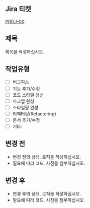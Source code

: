 ## Jira 티켓

[PROJ-00](https://hanium.atlassian.net/browse/PROJ-00)

## 제목

제목을 작성하십시오.

## 작업유형

- [ ] 버그픽스
- [ ] 기능 추가/수정
- [ ] 코드 스타일 갱신
- [ ] 마크업 완성
- [ ] 스타일링 완성
- [ ] 리팩터링(Refactoring)
- [ ] 문서 추가/수정
- [ ] 기타:

## 변경 전

- 변경 전의 상태, 로직을 작성하십시오.
- 필요에 따라 코드, 사진을 첨부하십시오.

## 변경 후

- 변경 후의 상태, 로직을 작성하십시오.
- 필요에 따라 코드, 사진을 첨부하십시오.

